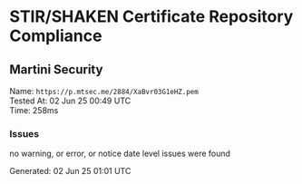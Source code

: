 # STIR/SHAKEN Certificate Repository Compliance

## Martini Security

Name: `https://p.mtsec.me/2884/XaBvr03G1eHZ.pem`\
Tested At: 02 Jun 25 00:49 UTC\
Time: 258ms

### Issues

no warning, or error, or notice date level issues were found

Generated: 02 Jun 25 01:01 UTC